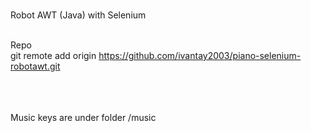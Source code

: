 <br>

Robot AWT (Java) with Selenium <br><br>

Repo <br>
git remote add origin https://github.com/ivantay2003/piano-selenium-robotawt.git

<br><br><br>
Music keys are under folder /music

